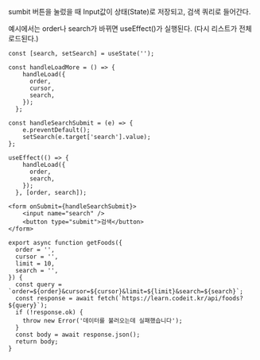 sumbit 버튼을 눌렀을 때 Input값이 상태(State)로 저장되고,
검색 쿼리로 들어간다.

예시에서는 order나 search가 바뀌면 useEffect()가 실행된다.
(다시 리스트가 전체 로드된다.)

```JSX
const [search, setSearch] = useState('');

const handleLoadMore = () => {
    handleLoad({
      order,
      cursor,
      search,
    });
  };
  
const handleSearchSubmit = (e) => {
	e.preventDefault();
	setSearch(e.target['search'].value);
};

useEffect(() => {
    handleLoad({
      order,
      search,
    });
  }, [order, search]);
```

```JSX
<form onSubmit={handleSearchSubmit}>
	<input name="search" />
	<button type="submit">검색</button>
</form>
```

```JSX
export async function getFoods({
  order = '',
  cursor = '',
  limit = 10,
  search = '',
}) {
  const query = `order=${order}&cursor=${cursor}&limit=${limit}&search=${search}`;
  const response = await fetch(`https://learn.codeit.kr/api/foods?${query}`);
  if (!response.ok) {
    throw new Error('데이터를 불러오는데 실패했습니다');
  }
  const body = await response.json();
  return body;
}
```